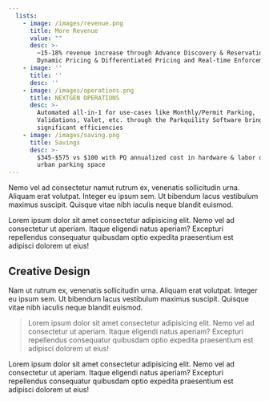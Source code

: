 ```yaml
---
  lists:
    - image: /images/revenue.png
      title: More Revenue
      value: ""
      desc: >-
        ~15-18% revenue increase through Advance Discovery & Reservations,
        Dynamic Pricing & Differentiated Pricing and Real-time Enforcement
    - image: ''
      title: ''
      desc: ''
    - image: /images/operations.png
      title: NEXTGEN OPERATIONS
      desc: >-
        Automated all-in-1 for use-cases like Monthly/Permit Parking,
        Validations, Valet, etc. through the Parkquility Software brings
        significant efficiencies
    - image: /images/saving.png
      title: Savings
      desc: >-
        $345-$575 vs $100 with PQ annualized cost in hardware & labor of an
        urban parking space
---
```


Nemo vel ad consectetur namut rutrum ex, venenatis sollicitudin urna. Aliquam erat volutpat. Integer eu ipsum sem. Ut bibendum lacus vestibulum maximus suscipit. Quisque vitae nibh iaculis neque blandit euismod.

Lorem ipsum dolor sit amet consectetur adipisicing elit. Nemo vel ad consectetur ut aperiam. Itaque eligendi natus aperiam? Excepturi repellendus consequatur quibusdam optio expedita praesentium est adipisci dolorem ut eius!

## Creative Design

Nam ut rutrum ex, venenatis sollicitudin urna. Aliquam erat volutpat. Integer eu ipsum sem. Ut bibendum lacus vestibulum maximus suscipit. Quisque vitae nibh iaculis neque blandit euismod.

> Lorem ipsum dolor sit amet consectetur adipisicing elit. Nemo vel ad consectetur ut aperiam. Itaque eligendi natus aperiam? Excepturi repellendus consequatur quibusdam optio expedita praesentium est adipisci dolorem ut eius!

Lorem ipsum dolor sit amet consectetur adipisicing elit. Nemo vel ad consectetur ut <Cta heading="Welcome" /> aperiam. Itaque eligendi natus aperiam? Excepturi repellendus consequatur quibusdam optio expedita praesentium est adipisci dolorem ut eius!

